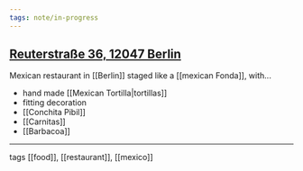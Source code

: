 ```yaml
---
tags: note/in-progress
---
```


## [Reuterstraße 36, 12047 Berlin](https://maps.app.goo.gl/Cg7tVSxJ3rDXTWnH7)

Mexican restaurant in [[Berlin]] staged like a [[mexican Fonda]], with...
- hand made [[Mexican Tortilla|tortillas]]
- fitting decoration
- [[Conchita Pibil]]
- [[Carnitas]]
- [[Barbacoa]]
---
tags
[[food]], [[restaurant]], [[mexico]]
